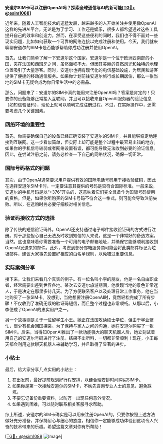 **安道尔SIM卡可以注册OpenAI吗？探索全球通信与AI的新可能[[TG💪+ @esim1088](https://t.me/s/esim1088)]**

近年来，随着人工智能技术的迅猛发展，越来越多的人开始关注并使用像OpenAI这样的先进AI平台。无论是为了学习、工作还是娱乐，很多人都希望通过这些工具提升自己的效率和创造力。然而，在享受这些便利的同时，我们也不得不面对一些现实问题，比如如何获取一个可靠的网络连接以完成注册和使用。今天，我们就来聊聊安道尔的SIM卡是否能够帮助你成功注册并使用OpenAI。

首先，让我们简单了解一下安道尔这个国家。安道尔是一个位于欧洲西南部的小国，夹在法国和西班牙之间，虽然面积不大，但因其美丽的自然风光和独特的地理位置吸引了大量游客。同时，安道尔也拥有现代化的电信基础设施，为居民和游客提供了便捷的移动通信服务。如果你计划前往安道尔旅行或长期居住，那么一张当地的SIM卡无疑会成为你日常生活中的必需品。

那么，问题来了：安道尔的SIM卡真的能用来注册OpenAI吗？答案是肯定的！只要你的设备能够正常接入互联网，并且可以接收来自OpenAI服务器的验证信息（如短信验证码），理论上就可以顺利完成注册过程。不过，在实际操作中，还需要考虑几个关键因素。

### 网络环境的重要性

首先，你需要确保自己的设备已经正确安装了安道尔的SIM卡，并且能够稳定地连接到互联网。这一步看似简单，但实际上却可能是整个过程中最容易出错的地方。如果你的手机信号较弱或者网络设置有误，都可能导致无法收到必要的验证信息。因此，在尝试注册之前，请务必检查一下自己的网络状况，确保一切正常。

### 国际号码格式的问题

其次，由于OpenAI通常要求用户提供有效的国际电话号码用于接收验证码，因此在选择安道尔SIM卡时，一定要注意其提供的号码是否符合国际标准。一般来说，安道尔的手机号码是以“+376”开头的，这意味着它们完全具备作为国际号码使用的资格。但是，如果你所购买的SIM卡号码不符合这一格式，则可能会导致注册失败。所以，在选购时务必要仔细核对相关信息。

### 验证码接收方式的选择

除了传统的短信验证码外，OpenAI还支持通过电子邮件接收验证码的方式进行注册。对于那些担心自己无法及时收到短信的人来说，这是一个非常好的备选方案。当然，这也意味着你需要准备一个可用的电子邮箱地址，并确保它能够顺利接收到OpenAI发送来的邮件。此外，考虑到部分邮箱服务商可能会将此类邮件标记为垃圾邮件，建议大家事先设置好相应的白名单规则，以免错过重要信息。

### 实际案例分享

接下来，让我们来看几个真实的例子。有一位名叫小李的朋友，他是一名自由职业者，经常需要出差到世界各地。某次去安道尔旅游期间，他发现当地的景色非常迷人，于是决定在那里多待几天。为了方便联系客户以及处理日常工作事务，他在当地购买了一张SIM卡。没想到，当他想要注册OpenAI时，竟然轻松完成了所有步骤！不仅收到了准确无误的验证码短信，而且整个过程也非常顺畅。从那以后，小李便成了OpenAI的忠实用户之一。

另一个故事则是关于一位留学生小王。她正在法国攻读硕士学位，但由于学业繁忙，很少有机会回国探亲。为了保持与家人之间的沟通，她在安道尔购买了一张SIM卡。后来，当得知OpenAI推出了一款功能强大的聊天机器人后，她立刻试着用自己的安道尔号码进行了注册。结果不出所料，一切都非常顺利！现在，小王每天都会利用这款聊天机器人来辅助学习，并且取得了显著的进步。

### 小贴士

最后，给大家分享几点实用的小贴士：

1. 在出发前，最好提前规划好行程安排，以便合理安排时间购买SIM卡。
2. 如果你是第一次接触安道尔的SIM卡，不妨先咨询专业人士的意见，避免踩坑。
3. 不要忘记备份重要资料，以防万一出现任何意外情况。
4. 如果遇到困难，可以随时联系相关客服寻求帮助。

综上所述，安道尔的SIM卡确实是可以用来注册OpenAI的。只要你按照上述方法做好充分准备，并保持耐心与细心的态度，相信你一定能够成功体验到这项令人兴奋的技术带来的乐趣。希望这篇文章对你有所帮助！

[[TG💪+ @esim1088](https://t.me/s/esim1088) ![Image](https://i.postimg.cc/4NQfJmqS/Snipaste-2025-05-13-00-14-12.png)]
